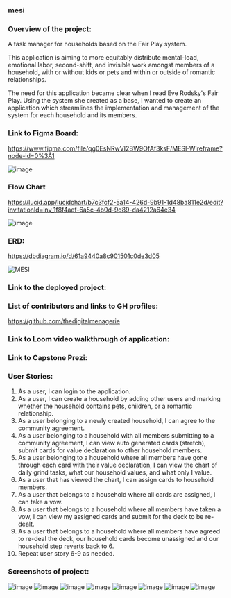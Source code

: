 ### mesi

### Overview of the project:

A task manager for households based on the Fair Play system.

This application is aiming to more equitably distribute mental-load, emotional labor, second-shift, and invisible work amongst members of a household, with or without kids or pets and within or outside of romantic relationships.

The need for this application became clear when I read Eve Rodsky's Fair Play. Using the system she created as a base, I wanted to create an application which streamlines the implementation and management of the system for each household and its members. 

### Link to Figma Board:

https://www.figma.com/file/qg0EsNRwVI2BW9OfAf3ksF/MESI-Wireframe?node-id=0%3A1

![image](https://user-images.githubusercontent.com/76716670/144719193-f46b5d10-340b-4bac-88db-975cfcfa6939.png)


### Flow Chart

https://lucid.app/lucidchart/b7c3fcf2-5a14-426d-9b91-1d48ba811e2d/edit?invitationId=inv_1f8f4aef-6a5c-4b0d-9d89-da4212a64e34

![image](https://user-images.githubusercontent.com/76716670/144763362-63028177-c880-46aa-b9af-f6d5c8063d63.png)


### ERD:

https://dbdiagram.io/d/61a9440a8c901501c0de3d05

![MESI](https://user-images.githubusercontent.com/76716670/144719066-f932ed47-2997-4ddf-aae1-5b407623c575.png)


### Link to the deployed project:

### List of contributors and links to GH profiles:

https://github.com/thedigitalmenagerie

### Link to Loom video walkthrough of application:

### Link to Capstone Prezi:

### User Stories:

1. As a user, I can login to the application.
2. As a user, I can create a household by adding other users and marking whether the household contains pets, children, or a romantic relationship.
3. As a user belonging to a newly created household, I can agree to the community agreement.
4. As a user belonging to a household with all members submitting to a community agreement, I can view auto generated cards (stretch), submit cards for value declaration to other household members.
5. As a user belonging to a household where all members have gone through each card with their value declaration, I can view the chart of daily grind tasks, what our household values, and what only I value.
6. As a user that has viewed the chart, I can assign cards to household members. 
7. As a user that belongs to a household where all cards are assigned, I can take a vow. 
8. As a user that belongs to a household where all members have taken a vow, I can view my assigned cards and submit for the deck to be re-dealt. 
9. As a user that belongs to a household where all members have agreed to re-deal the deck, our household cards become unassigned and our household step reverts back to 6.
10. Repeat user story 6-9 as needed.

### Screenshots of project:

![image](https://user-images.githubusercontent.com/76716670/148667735-8c99fe10-ba6b-4c10-b74c-b42661959ace.png)
![image](https://user-images.githubusercontent.com/76716670/148667762-27325ae3-3812-45c0-aafd-4a65c6982dc6.png)
![image](https://user-images.githubusercontent.com/76716670/148668007-15743fa5-43e4-42f3-abae-b10be134eea7.png)
![image](https://user-images.githubusercontent.com/76716670/148668018-549cc0d8-d765-4146-a991-8ac30ae41f2a.png)
![image](https://user-images.githubusercontent.com/76716670/148668147-9e9baaf7-2ba7-4d33-80b2-c3194cdd0355.png)
![image](https://user-images.githubusercontent.com/76716670/148668166-f94a7f8b-4f8e-4369-b062-120101b64230.png)
![image](https://user-images.githubusercontent.com/76716670/148668183-11a57eab-5b49-4ef3-98b7-3015d68f6ac1.png)
![image](https://user-images.githubusercontent.com/76716670/148668187-a76beea5-1172-4ab1-9b43-66bcbb679cc2.png)

